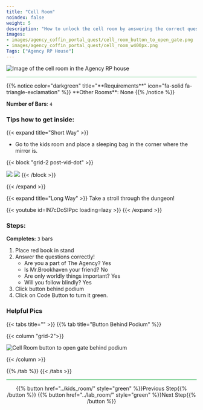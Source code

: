 ```yaml
---
title: "Cell Room"
noindex: false
weight: 5
description: "How to unlock the cell room by answering the correct questions."
images:
- images/agency_coffin_portal_quest/cell_room_button_to_open_gate.png
- images/agency_coffin_portal_quest/cell_room_w400px.png
Tags: ["Agency RP House"]
---
```


![Image of the cell room in the Agency RP house](/images/agency_coffin_portal_quest/cell_room_w400px.png)

<hr style="background-color: #28b44c" size=8>
{{% notice color="darkgreen" title="**Requirements**" icon="fa-solid fa-triangle-exclamation"  %}}
**Other Rooms**: None
{{% /notice %}}

**Number of Bars**: `4`

### Tips how to get inside:

{{< expand title="Short Way" >}}

- Go to the kids room and place a sleeping bag in the corner where the mirror is.

{{< block "grid-2 post-vid-dot" >}}

![](/images/agency_coffin_portal_quest/cell_room_sleeping_bag_from_kids_room.png)
![](/images/agency_coffin_portal_quest/cell_room_sleeping_bag_from_kids_room_through_the_wall.png)
{{< /block >}}

{{< /expand >}}

{{< expand title="Long Way" >}}
Take a stroll through the dungeon!

{{< youtube id=lN7cDoSIPpc loading=lazy >}}
{{< /expand >}}


### Steps:

**Completes:** `3` bars
1. Place red book in stand
1. Answer the questions correctly! 
    - Are you a part of The Agency? Yes
    - Is Mr.Brookhaven your friend? No
    - Are only worldly things important? Yes
    - Will you follow blindly? Yes
1. Click button behind podium
1. Click on Code Button to turn it green.


### Helpful Pics
{{< tabs title="" >}}
{{% tab title="Button Behind Podium" %}}

{{< column "grid-2">}}

![Cell Room button to open gate behind podium](/images/agency_coffin_portal_quest/cell_room_button_to_open_gate.png)

{{< /column >}}

{{% /tab %}}
{{< /tabs >}}

<hr style="background-color: #28b44c" size=8>

<div align="center">{{% button href="../kids_room/" style="green" %}}Previous Step{{% /button %}} {{% button href="../lab_room/" style="green" %}}Next Step{{% /button %}}</div>